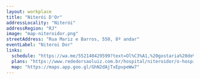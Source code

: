 ```yaml
---
layout: workplace
title: "Niterói D'Or"
addressLocality: "Niterói"
addressRegion: "RJ"
image: "map-niteroidor.png"
streetAddress: "Rua Mariz e Barros, 550, 8º andar"
eventLabel: "Niteroi Dor"
links:
  schedule: "https://wa.me/552140429599?text=Ol%C3%A1,%20gostaria%20de%20marcar%20uma%20consulta%20com%20a%20dra.%20Hanna%20Vasconcelos%20no%20Niter%C3%B3i%20D%27Or."
  plans: "https://www.rededorsaoluiz.com.br/hospital/niteroidor/o-hospital/planos-e-convenios"
  map: "https://maps.app.goo.gl/GhN2dAjTxEpvpeWw7"
---
```

